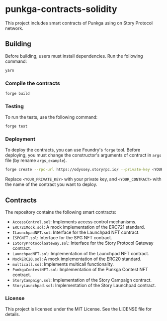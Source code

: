 # punkga-contracts-solidity

This project includes smart contracts of Punkga using on Story Protocol network.

## Building

Before building, users must install dependencies. Run the following command:

```bash
yarn
```

### Compile the contracts

```bash
forge build
```

### Testing

To run the tests, use the following command:

```bash
forge test
```

### Deployment

To deploy the contracts, you can use Foundry's `forge` tool. Before deploying, you must change the constructor's arguments of contract in `args` file (by rename `args_example`).

```bash
forge create --rpc-url https://odyssey.storyrpc.io/ --private-key <YOUR_PRIVATE_KEY> contracts/<YOUR_CONTRACT>.sol:<YOUR_CONTRACT> --constructor-args-path args
```

Replace `<YOUR_PRIVATE_KEY>` with your private key, and `<YOUR_CONTRACT>` with the name of the contract you want to deploy.

## Contracts

The repository contains the following smart contracts:

-   `AccessControl.sol`: Implements access control mechanisms.
-   `ERC721Mock.sol`: A mock implementation of the ERC721 standard.
-   `ILaunchpadNFT.sol`: Interface for the Launchpad NFT contract.
-   `ISPGNFT.sol`: Interface for the SPG NFT contract.
-   `IStoryProtocolGateway.sol`: Interface for the Story Protocol Gateway contract.
-   `LaunchpadNFT.sol`: Implementation of the Launchpad NFT contract.
-   `MockERC20.sol`: A mock implementation of the ERC20 standard.
-   `multicall.sol`: Implements multicall functionality.
-   `PunkgaContestNFT.sol`: Implementation of the Punkga Contest NFT contract.
-   `StoryCampaign.sol`: Implementation of the Story Campaign contract.
-   `StoryLaunchpad.sol`: Implementation of the Story Launchpad contract.

### License

This project is licensed under the MIT License. See the LICENSE file for details.

